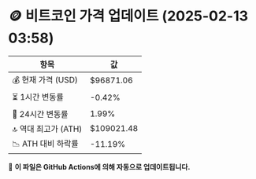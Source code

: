 # 🪙 비트코인 가격 업데이트 (2025-02-13 03:58)

| 항목                | 값 |
|--------------------|----------------|
| 💰 현재 가격 (USD) | $96871.06 |
| ⏳ 1시간 변동률    | -0.42% |
| 📆 24시간 변동률   | 1.99% |
| 🔝 역대 최고가 (ATH) | $109021.48 |
| 📉 ATH 대비 하락률 | -11.19% |

🔄 **이 파일은 GitHub Actions에 의해 자동으로 업데이트됩니다.**
